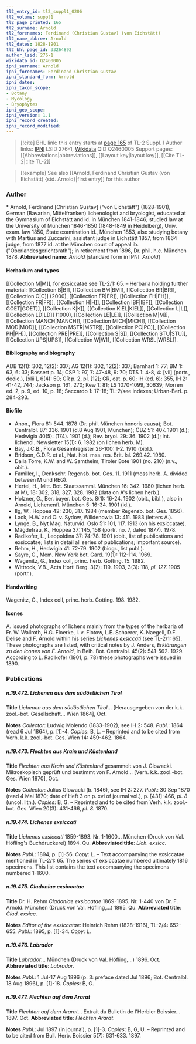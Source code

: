 ```yaml
---
tl2_entry_id: tl2_suppl1_0206
tl2_volume: suppl1
tl2_page_printed: 165
tl2_surname: Arnold
tl2_forenames: Ferdinand (Christian Gustav) (von Eichstätt)
tl2_name_abbrev: Arnold
tl2_dates: 1828-1901
tl2_bhl_page_id: 33264892
author_lsid: 276-1
wikidata_id: Q2460005
ipni_surname: Arnold
ipni_forenames: Ferdinand Christian Gustav
ipni_standard_form: Arnold
ipni_dates: 
ipni_taxon_scope: 
- Botany
- Mycology
- Bryophytes
ipni_geo_scope: 
ipni_version: 1.1
ipni_record_created: 
ipni_record_modified:
---
```


> [!cite] BHL link: this entry starts at [page 165](https://www.biodiversitylibrary.org/page/33264892) of TL-2 Suppl. I
> Author links: [IPNI](https://www.ipni.org/a/276-1) LSID 276-1, [Wikidata](https://www.wikidata.org/wiki/Q2460005) QID Q2460005
> Support pages: [[Abbreviations|abbreviations]], [[Layout key|layout key]], [[Cite TL-2|cite TL-2]]

> [!example] See also [[Arnold, Ferdinand Christian Gustav (von Eichstätt) {std. Arnold}|first entry]] for this author

### Author

\* Arnold, Ferdinand \[Christian Gustav\] ("von Eichstätt") (1828-1901), German (Bavarian, Mittelfranken) lichenologist and bryologist, educated at the Gymnasium of Eichstätt and id. in München 1841-1846; studied law at the University of München 1846-1850 (1848-1849 in Heidelberg), Univ. exam. law 1850, State examination id., München 1853, also studying botany with Martius and Zuccarini, assistant judge in Eichstätt 1857, from 1864 judge, from 1877 id. at the München court of appeal ib. ("Oberlandesgerichtsrath"); in retirement from 1896, Dr. phil. h.c. München 1878. 
**Abbreviated name**: *Arnold* \[standard form in IPNI: *Arnold*\]

#### Herbarium and types

[[Collection M|M]], for exsiccatae see TL-2/1: 65. – Herbaria holding further material: [[Collection B|B]], [[Collection BM|BM]], [[Collection BR|BR]], [[Collection C|C]] (2000), [[Collection ER|ER]], [[Collection FH|FH]], [[Collection FR|FR]], [[Collection H|H]], [[Collection IBF|IBF]], [[Collection GOET|GOET]], [[Collection K|K]], [[Collection KIEL|KIEL]], [[Collection L|L]], [[Collection LD|LD]] (1000), [[Collection LE|LE]], [[Collection M|M]], [[Collection MANCH|MANCH]], [[Collection MICH|MICH]], [[Collection MOD|MOD]], [[Collection MSTR|MSTR]], [[Collection PC|PC]], [[Collection PH|PH]], [[Collection PRE|PRE]], [[Collection S|S]], [[Collection STU|STU]], [[Collection UPS|UPS]], [[Collection W|W]], [[Collection WRSL|WRSL]].

#### Bibliography and biography

ADB 12(1): 302, 12(2): 337; AG 12(1): 302, 12(2): 337; Barnhart 1: 77; BM 1: 63, 6: 33; Bossert p. 14; CSP 1: 97, 7: 47-48, 9: 70; DTS 1: 4-8, 4: \[vii\] (portr., dedic.), \[xliii\], 6(4): 50; GR p. 2, pl. \[12\]; GR, cat. p. 60; IH (ed. 6): 355, IH 2: 41-42, 744; Jackson p. 161, 270; Kew 1: 81; LS 1070-1099, 30639; Morren ed. 2, p. 9, ed. 10, p. 18; Saccardo 1: 17-18; TL-2/see indexes; Urban-Berl. p. 284-293.

#### Biofile

- Anon., Flora 61: 544. 1878 (Dr. phil. München honoris causa); Bot. Centralbl. 87: 336. 1901 (d.8 Aug 1901, München); ÖBZ 51: 407. 1901 (d.); Hedwigia 40(5): (174). 1901 (d.); Rev. bryol. 29: 36. 1902 (d.); Int. lichenol. Newsletter 15(1): 6. 1982 (on lichen herb. M).
- Bay, J.C.B., Flora Gesamtregister 26-100: 1-2. 1910 (bibl.).
- Bridson, G.D.R. et al., Nat. hist. mss. res. Brit. Isl. 269.42. 1980.
- Dalla Torre, K.W. and W. Samtheim, Tiroler Bote 1901 (no. 210) (n.v., obit.).
- Familler, I., Denkschr. Regensb. bot. Ges. 11. 1911 (moss herb. A. divided between M und REG).
- Hertel, H., Mitt. Bot. Staatssamml. München 16: 342. 1980 (lichen herb. at M), 18: 302, 318, 327, 328. 1982 (data on A's lichen herb.).
- Holzner, G., Ber. bayer. bot. Ges. 8(1): 16-24. 1902 (obit., bibl.), also in Arnold, Lichenenfl. München 5: 16-34. 1901 (id.).
- Ilg, W., Hoppea 42: 230, 317. 1984 (member Regensb. bot. Ges. 1856).
- Lack, H.W. and O. v. Sydow, Willdenowia 13: 411. 1983 (letters A.).
- Lynge, B., Nyt Mag. Naturvid. Oslo 51: 101, 117. 1913 (on his exsiccatae).
- Mägdefrau, K., Hoppea 37: 145, 158 (portr. no. 7, dated 1877). 1978.
- Radlkofer, L., Leopoldina 37: 74-78. 1901 (obit., list of publications and exsiccatae; lists in detail all series of publications; important source).
- Rehm, H., Hedwigia 41: 72-79. 1902 (biogr., list publ.).
- Sayre, G., Mem. New York bot. Gard. 19(1): 112-114. 1969.
- Wagenitz, G., Index coll, princ. herb. Gotting. 15. 1982.
- Wittrock, V.B., Acta Horti Berg. 3(2): 119. 1903, 3(3): 118, *pl. 127.* 1905 (portr.).

#### Handwriting

Wagenitz, G., Index coll, princ. herb. Gotting. 198. 1982.

#### Icones

A. issued photographs of lichens mainly from the types of the herbaria of Fr. W. Wallroth, H.G. Floerke, I. v. Flotow, L.E. Schaerer, K. Naegeli, D.F. Delise and F. Arnold within his series *Lichenes exsiccati* (see TL-2/1: 65). These photographs are listed, with critical notes by J. Anders, *Erklärungen zu den Icones von F. Arnold*, in Beih. Bot. Centralbl. 45(2): 541-562. 1929. According to L. Radlkofer (1901, p. 78) these photographs were issued in 1890.

### Publications

##### n.19.472. Lichenen aus dem südöstlichen Tirol

**Title**
*Lichenen aus dem südöstlichen Tirol*... \[Herausgegeben von der k.k. zool.-bot. Gesellschaft... Wien 1864\], Oct.

**Notes**
*Collector*: Ludwig Molendo (1833-1902), see IH 2: 548.
*Publ*.: 1864 (read 6 Jul 1864), p. \[1\]-4. *Copies*: B, L. – Reprinted and to be cited from Verh. k.k. zool.-bot. Ges. Wien 14: 459-462. 1864.

##### n.19.473. Flechten aus Krain und Küstenland

**Title**
*Flechten aus Krain und Küstenland* gesammelt von J. Glowacki. Mikroskopisch geprüft und bestimmt von F. Arnold... \[Verh. k.k. zool.-bot. Ges. Wien 1870\], Oct.

**Notes**
*Collector*: Julius Glowacki (b. 1846), see IH 2: 227.
*Publ*.: 30 Sep 1870 (read 4 Mai 1870; date of Heft 3 on p. xvi of journal vol.), p. \[431\]-466, *pl. 8* (uncol. lith.). *Copies*: B, G. – Reprinted and to be cited from Verh. k.k. zool.-bot. Ges. Wien 20(3): 431-466, *pl. 8.* 1870.

##### n.19.474. Lichenes exsiccati

**Title**
*Lichenes exsiccati* 1859-1893. Nr. 1-1600... München (Druck von Val. Höfling's Buchdruckerei) 1894. Qu.
**Abbreviated title**: *Lich. exsicc.*

**Notes**
*Publ*.: 1894, p. \[1\]-56. *Copy*: L. – Text accompanying the exsiccatae mentioned in TL-2/1: 65. The series of exsiccatae numbered ultimately 1816 specimens. This list contains the text accompanying the specimens numbered 1-1600.

##### n.19.475. Cladoniae exsiccatae

**Title**
Dr. H. Rehm *Cladoniae exsiccatae* 1869-1895. Nr. 1-440 von Dr. F. Arnold. München (Druck von Val. Höfling,...) 1895. Qu.
**Abbreviated title**: *Clad. exsicc.*

**Notes**
*Editor of the exsiccatae*: Heinrich Rehm (1828-1916), TL-2/4: 652-655.
*Publ*.: 1895, p. \[1\]-34. *Copy*: L.

##### n.19.476. Labrador

**Title**
*Labrador*... München (Druck von Val. Höfling,...) 1896. Oct.
**Abbreviated title**: *Labrador*.

**Notes**
*Publ*.: 1 Jul-17 Aug 1896 (p. 3: preface dated Jul 1896; Bot. Centralbl. 18 Aug 1896), p. \[1\]-18. *Copies*: B, G.

##### n.19.477. Flechten auf dem Ararat

**Title**
*Flechten auf dem Ararat*... Extrait du Bulletin de l'Herbier Boissier... 1897. Oct.
**Abbreviated title**: *Flechten Ararat*.

**Notes**
*Publ*.: Jul 1897 (in journal), p. \[1\]-3. *Copies*: B, G, U. – Reprinted and to be cited from Bull. Herb. Boissier 5(7): 631-633. 1897.


